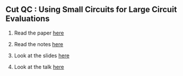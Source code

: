 ## Cut QC : Using Small Circuits for Large Circuit Evaluations

1. Read the paper [here](https://arxiv.org/abs/2012.02333)

2. Read the notes [here](https://github.com/MonitSharma/Quantum-Papers-Explained-with-Code/blob/main/Cut%20QC%20Using%20small%20Quantum%20Computers%20for%20Large%20Quantum%20Circuit%20Evaluations/Cut%20Quantum%20Circuit.pdf)

3. Look at the slides [here](https://github.com/MonitSharma/Quantum-Papers-Explained-with-Code/blob/main/Cut%20QC%20Using%20small%20Quantum%20Computers%20for%20Large%20Quantum%20Circuit%20Evaluations/cutQC%20slides.pptx)

4. Look at the talk [here](https://youtu.be/ejdzf9aAZtI?si=E060rQeOHgbCsurE)

